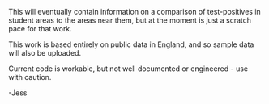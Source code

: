 This will eventually contain information on a comparison of test-positives in student areas to the areas near them, but at the moment is just a scratch pace for that work.  

This work is based entirely on public data in England, and so sample data will also be uploaded.

Current code is workable, but not well documented or engineered - use with caution.  

-Jess
